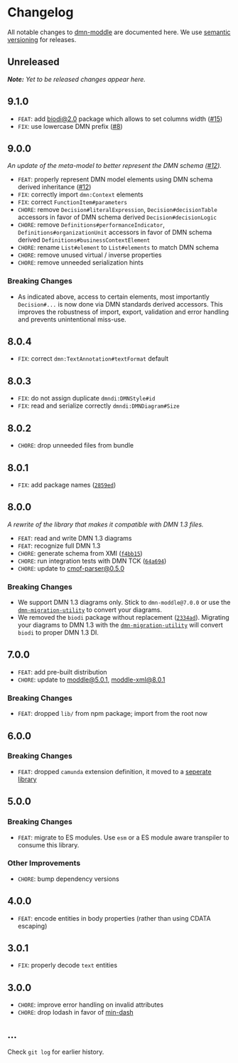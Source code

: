 # Changelog

All notable changes to [dmn-moddle](https://github.com/bpmn-io/dmn-moddle) are documented here. We use [semantic versioning](http://semver.org/) for releases.

## Unreleased

___Note:__ Yet to be released changes appear here._

## 9.1.0

* `FEAT`: add biodi@2.0 package which allows to set columns width ([#15](https://github.com/bpmn-io/dmn-moddle/pull/15))
* `FIX`: use lowercase DMN prefix ([#8](https://github.com/bpmn-io/dmn-moddle/issues/8))

## 9.0.0

_An update of the meta-model to better represent the DMN schema ([#12](https://github.com/bpmn-io/dmn-moddle/pull/12))._

* `FEAT`: properly represent DMN model elements using DMN schema derived inheritance ([#12](https://github.com/bpmn-io/dmn-moddle/pull/12))
* `FIX`: correctly import `dmn:Context` elements
* `FIX`: correct `FunctionItem#parameters`
* `CHORE`: remove `Decision#literalExpression`, `Decision#decisionTable` accessors in favor of DMN schema derived `Decision#decisionLogic`
* `CHORE`: remove `Definitions#performanceIndicator`, `Definitions#organizationUnit` accessors in favor of DMN schema derived `Definitions#businessContextElement`
* `CHORE`: rename `List#element` to `List#elements` to match DMN schema
* `CHORE`: remove unused virtual / inverse properties
* `CHORE`: remove unneeded serialization hints

### Breaking Changes

* As indicated above, access to certain elements, most importantly `Decision#...` is now done via DMN standards derived accessors. This improves the robustness of import, export, validation and error handling and prevents unintentional miss-use.

## 8.0.4

* `FIX`: correct `dmn:TextAnnotation#textFormat` default

## 8.0.3

* `FIX`: do not assign duplicate `dmndi:DMNStyle#id`
* `FIX`: read and serialize correctly `dmndi:DMNDiagram#Size`

## 8.0.2

* `CHORE`: drop unneeded files from bundle

## 8.0.1

* `FIX`: add package names ([`2859ed`](https://github.com/bpmn-io/dmn-moddle/commit/2859edc1835217001fe39487eb57bedee4eba76a))

## 8.0.0

_A rewrite of the library that makes it compatible with DMN 1.3 files._

* `FEAT`: read and write DMN 1.3 diagrams
* `FEAT`: recognize full DMN 1.3
* `CHORE`: generate schema from XMI ([`f4bb15`](https://github.com/bpmn-io/dmn-moddle/pull/6/commits/f4bb15627fbc434b3342c4a3db7b5ab068d7e908))
* `CHORE`: run integration tests with DMN TCK ([`64a694`](https://github.com/bpmn-io/dmn-moddle/pull/6/commits/64a694d5e8616136af9a1ba6d147173334b3b9ac))
* `CHORE`: update to cmof-parser@0.5.0

### Breaking Changes

* We support DMN 1.3 diagrams only. Stick to `dmn-moddle@7.0.0` or use the [`dmn-migration-utility`](https://github.com/bpmn-io/dmn-migration-utility) to convert your diagrams.
* We removed the `biodi` package without replacement ([`2334ad`](https://github.com/bpmn-io/dmn-moddle/pull/6/commits/2334adaf3e10486e869781f30844c8def9b1b2df)). Migrating your diagrams to DMN 1.3 with the [`dmn-migration-utility`](https://github.com/bpmn-io/dmn-migration-utility) will convert `biodi` to proper DMN 1.3 DI.

## 7.0.0

* `FEAT`: add pre-built distribution
* `CHORE`: update to moddle@5.0.1, moddle-xml@8.0.1

### Breaking Changes

* `FEAT`: dropped `lib/` from npm package; import from the root now

## 6.0.0

### Breaking Changes

* `FEAT`: dropped `camunda` extension definition, it moved to a [seperate library](https://github.com/camunda/camunda-dmn-moddle)

## 5.0.0

### Breaking Changes

* `FEAT`: migrate to ES modules. Use `esm` or a ES module aware transpiler to consume this library.

### Other Improvements

* `CHORE`: bump dependency versions

## 4.0.0

* `FEAT`: encode entities in body properties (rather than using CDATA escaping)

## 3.0.1

* `FIX`: properly decode `text` entities

## 3.0.0

* `CHORE`: improve error handling on invalid attributes
* `CHORE`: drop lodash in favor of [min-dash](https://github.com/bpmn-io/min-dash)

## ...

Check `git log` for earlier history.
